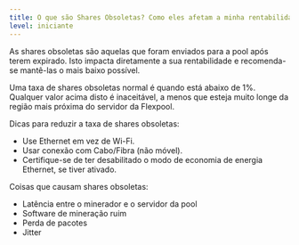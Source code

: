 ```yaml
---
title: O que são Shares Obsoletas? Como eles afetam a minha rentabilidade?
level: iniciante
---
```


As shares obsoletas são aquelas que foram enviados para a pool após terem expirado. Isto impacta diretamente a sua rentabilidade e recomenda-se mantê-las o mais baixo possível.

Uma taxa de shares obsoletas normal é quando está abaixo de 1%. Qualquer valor acima disto é inaceitável, a menos que esteja muito longe da região mais próxima do servidor da Flexpool.

Dicas para reduzir a taxa de shares obsoletas:

* Use Ethernet em vez de Wi-Fi.
* Usar conexão com Cabo/Fibra (não móvel).
* Certifique-se de ter desabilitado o modo de economia de energia Ethernet, se tiver ativado.

Coisas que causam shares obsoletas:
* Latência entre o minerador e o servidor da pool
* Software de mineração ruim
* Perda de pacotes
* Jitter